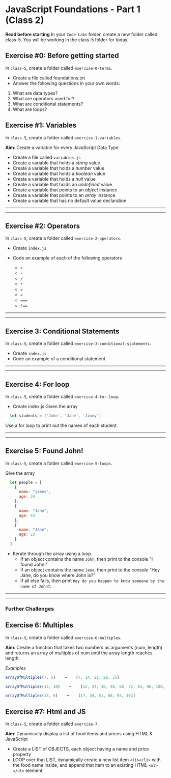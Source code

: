 # JavaScript Foundations - Part 1 (Class 2)
**Read before starting**
In your `Code-Labs` folder, create a new folder called class-5. You will be working in the class-5 folder for today.

## Exercise #0: Before getting started 
In `class-5`, create a folder called `exercise-0-terms`.

- Create a file called foundations.txt 
- Answer the following questions in your own words:
1. What are data types? 
2. What are operators used for? 
3. What are conditional statements? 
4. What are loops? 

## Exercise #1: Variables
In `class-5`, create a folder called `exercise-1-variables`. 

**Aim**: Create a variable for every JavaScript Data Type

- Create a file called `variables.js`
- Create a variable that holds a _string_ value
- Create a variable that holds a _number_ value
- Create a variable that holds a _boolean_ value
- Create a variable that holds a _null_ value
- Create a variable that holds an _undefined_ value
- Create a variable that points to an _object_ instance
- Create a variable that points to an _array_ instance
- Create a variable that has no default value declaration

---

---

## Exercise #2: Operators 
In `class-5`, create a folder called `exercise-2-operators`. 

- Create `index.js`

- Code an example of each of the following operators 
  - `+`
  - `-`
  - `/`
  - `*`
  - `>`
  - `<`
  - `===`
  - `!==`

---

---

## Exercise 3: Conditional Statements 
In `class-5`, create a folder called `exercise-3-conditional-statements`. 

- Create `index.js`
- Code an example of a conditional statement

---

---

## Exercise 4: For loop 
In `class-5`, create a folder called `exercise-4-for-loop`. 

- Create index.js
Given the array 
```js
  let students = ['John', 'Jane', 'Jimmy']
```

Use a for loop to print out the names of each student. 

---

---

## Exercise 5: Found John!
In `class-5`, create a folder called `exercise-5-loops`. 

Give the array 
```js 
  let people = [
    {
      name: "james",
      age: 34
    }, 
    {
      name: "John",
      age: 43
    },
    {
      name: "Jane",
      age: 23
    }
  ]
```
- Iterate through the array using a loop. 
  - If an object contains the name `John`, then print to the console "I found John!"
  - If an object contains the name `Jane`, then print to the console "Hey Jane, do you know where John is?"
  - If all else fails, then print `Hey do you happen to know someone by the name of John?`.

---

---

### Further Challenges
## Exercise 6: Multiples
In `class-5`, create a folder called `exercise-6-multiples`. 

**Aim**: Create a function that takes two numbers as arguments (num, length) and returns an array of multiples of num until the array length reaches length.

_Examples_

```js
arrayOfMultiples(7, 5)    ➞    [7, 14, 21, 28, 35]

arrayOfMultiples(12, 10)    ➞    [12, 24, 36, 48, 60, 72, 84, 96, 108, 120]

arrayOfMultiples(17, 6)    ➞    [17, 34, 51, 68, 85, 102]
```

## Exercise #7: Html and JS
In `class-5`, create a folder called `exercise-7`. 

**Aim**: Dynamically display a list of food items and prices using HTML & JavaScript

- Create a LIST of OBJECTS, each object having a name and price property
- LOOP over that LIST, dynamically create a new list item `<li></li>` with the food name inside, and append that item to an existing HTML `<ul></ul>` element
